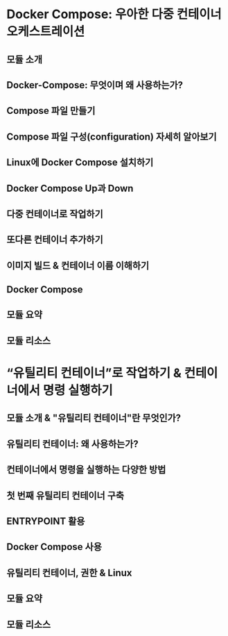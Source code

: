 # Docker Compose: 우아한 다중 컨테이너 오케스트레이션

## 모듈 소개

## Docker-Compose: 무엇이며 왜 사용하는가?

## Compose 파일 만들기

## Compose 파일 구성(configuration) 자세히 알아보기

## Linux에 Docker Compose 설치하기

## Docker Compose Up과 Down

## 다중 컨테이너로 작업하기

## 또다른 컨테이너 추가하기

## 이미지 빌드 & 컨테이너 이름 이해하기

## Docker Compose

## 모듈 요약

## 모듈 리소스

# “유틸리티 컨테이너”로 작업하기 & 컨테이너에서 명령 실행하기

## 모듈 소개 & "유틸리티 컨테이너"란 무엇인가?

## 유틸리티 컨테이너: 왜 사용하는가?

## 컨테이너에서 명령을 실행하는 다양한 방법

## 첫 번째 유틸리티 컨테이너 구축

## ENTRYPOINT 활용

## Docker Compose 사용

## 유틸리티 컨테이너, 권한 & Linux

## 모듈 요약

## 모듈 리소스
